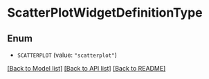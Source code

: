 # ScatterPlotWidgetDefinitionType

## Enum

- `SCATTERPLOT` (value: `"scatterplot"`)

[[Back to Model list]](../README.md#documentation-for-models) [[Back to API list]](../README.md#documentation-for-api-endpoints) [[Back to README]](../README.md)
